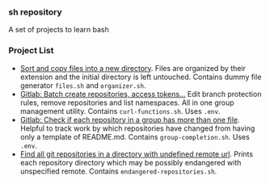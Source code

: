 ### sh repository
A set of projects to learn bash

### Project List

- [Sort and copy files into a new directory](/organizer). Files are organized by their extension and the initial directory is left untouched. Contains dummy file generator `files.sh` and `organizer.sh`.
- [Gitlab: Batch create repositories, access tokens...](/gitlab/curl-functions.sh) Edit branch protection rules, remove repositories and list namespaces. All in one group management utility. Contains `curl-functions.sh`. Uses `.env`.
- [Gitlab: Check if each repository in a group has more than one file](/gitlab/group-completion.sh). Helpful to track work by which repositories have changed from having only a template of README.md. Contains `group-completion.sh`. Uses `.env`.
- [Find all git repositories in a directory with undefined remote url](/git/endangered-repositories.sh). Prints each repository directory which may be possibly endangered with unspecified remote. Contains `endangered-repositories.sh`.
